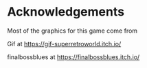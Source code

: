 # Acknowledgements

Most of the graphics for this game come from

Gif at https://gif-superretroworld.itch.io/

finalbossblues at https://finalbossblues.itch.io/
